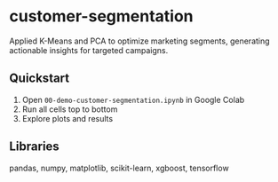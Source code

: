 # customer-segmentation
Applied K-Means and PCA to optimize marketing segments, generating actionable insights for targeted campaigns.

## Quickstart
1. Open `00-demo-customer-segmentation.ipynb` in Google Colab
2. Run all cells top to bottom
3. Explore plots and results

## Libraries
pandas, numpy, matplotlib, scikit-learn, xgboost, tensorflow
